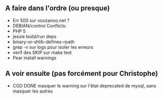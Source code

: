 ## A faire dans l'ordre (ou presque)

* Err 500 sur voozanoo.net ?
* DEBIAN/control Conflicts:
* PHP 5
* jessie build/run deps
* binary-or-shlib-defines-rpath
* grep -v sur logs pour isoler les erreurs
* verif des SKIP sur make test
* Pear install warnings

## A voir ensuite (pas forcément pour Christophe)

* CGD DONE masquer le warning sur l'état deprecated de mysql, sans masquer les autres
